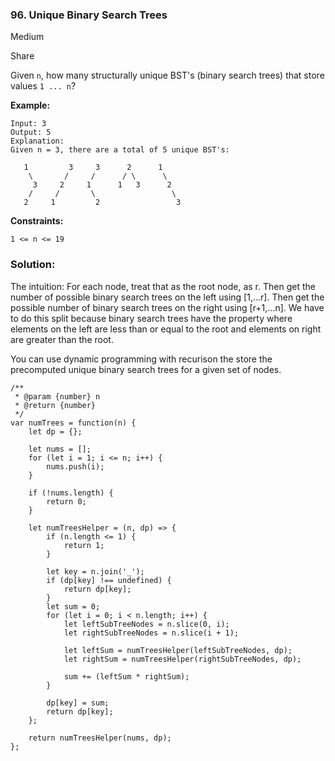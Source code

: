 ### 96. Unique Binary Search Trees
Medium

Share

Given `n`, how many structurally unique BST's (binary search trees) that store values `1 ... n`?

**Example:**
```
Input: 3
Output: 5
Explanation:
Given n = 3, there are a total of 5 unique BST's:

   1         3     3      2      1
    \       /     /      / \      \
     3     2     1      1   3      2
    /     /       \                 \
   2     1         2                 3
``` 

**Constraints:**

`1 <= n <= 19`

### Solution:

The intuition:
For each node, treat that as the root node, as r. Then get the number of possible binary search trees on the left using [1,...r]. Then get the possible number of 
binary search trees on the right using [r+1,...n]. We have to do this split because binary search trees have the property where elements on the left are less than
or equal to the root and elements on right are greater than the root.

You can use dynamic programming with recurison the store the precomputed unique binary search trees for a given set of nodes.

```
/**
 * @param {number} n
 * @return {number}
 */
var numTrees = function(n) {
    let dp = {};
    
    let nums = [];
    for (let i = 1; i <= n; i++) {
        nums.push(i);
    }
    
    if (!nums.length) {
        return 0;
    }    
    
    let numTreesHelper = (n, dp) => {
        if (n.length <= 1) {
            return 1;
        }
        
        let key = n.join('_');
        if (dp[key] !== undefined) {
            return dp[key];    
        }
        let sum = 0;
        for (let i = 0; i < n.length; i++) {
            let leftSubTreeNodes = n.slice(0, i);
            let rightSubTreeNodes = n.slice(i + 1);
            
            let leftSum = numTreesHelper(leftSubTreeNodes, dp);
            let rightSum = numTreesHelper(rightSubTreeNodes, dp);
            
            sum += (leftSum * rightSum);
        }
        
        dp[key] = sum;
        return dp[key];
    };
    
    return numTreesHelper(nums, dp);
};
```
